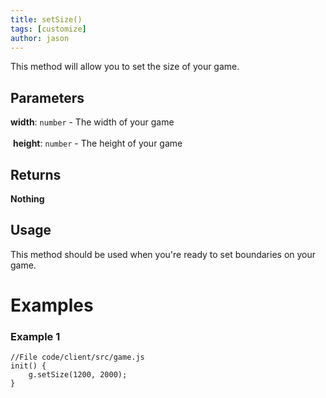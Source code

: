 ```yaml
---
title: setSize()
tags: [customize]
author: jason
---
```

This method will allow you to set the size of your game.
## Parameters
**width**: `number` - The width of your game<br><br>
​
**height**: `number`  - The height of your game
## Returns
**Nothing**
​
## Usage
This method should be used when you're ready to set boundaries on your game.
# Examples
### Example 1
```
//File code/client/src/game.js
init() {
	g.setSize(1200, 2000);
}
```
